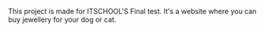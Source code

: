 This project is made for ITSCHOOL'S Final test.
It's a website where you can buy jewellery for your dog or cat.
